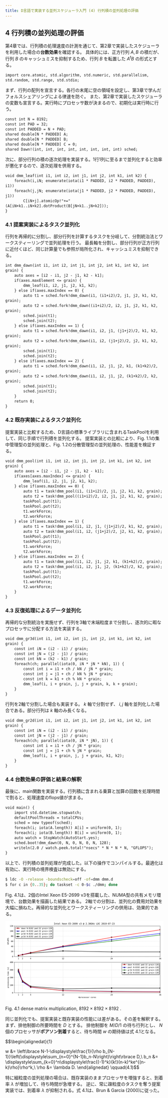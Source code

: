 ```yaml
---
title: D言語で実装する並列スケジューラ入門 (4) 行列積の並列処理の評価
---
```

## 4 行列積の並列処理の評価

第4章では、行列積の処理速度の計測を通じて、第2章で実装したスケジューラを利用した場合の**台数効果**を確認する。
具体的には、正方行列 $A,B$ の積だが、行列 $B$ のキャッシュミスを抑制するため、行列 $B$ を転置した $A{}^tB$ の形式とする。

```dlang
import core.atomic, std.algorithm, std.numeric, std.parallelism, std.random, std.range, std.stdio;
```

まず、行列の配列を宣言する。各行の末尾に空の領域を設定し、第3章で学んだフォルスシェアリングによる律速を防ぐ。
また、第2章で実装したスケジューラの変数も宣言する。実行時にプロセッサ数が決まるので、初期化は実行時に行う。

```dlang
const int N = 8192;
const int PAD = 32;
const int PADDED = N + PAD;
shared double[N * PADDED] A;
shared double[N * PADDED] B;
shared double[N * PADDED] C = 0;
shared Dawn!(int, int, int, int, int, int, int, int) sched;
```

次に、部分行列の積の逐次処理を実装する。1行1列に至るまで並列化すると効率が悪化するので、逐次処理を併用する。

```dlang
void dmm_leaf(int i1, int i2, int j1, int j2, int k1, int k2) {
	foreach(i,iN; enumerate(iota(i1 * PADDED, i2 * PADDED, PADDED), i1))
	foreach(j,jN; enumerate(iota(j1 * PADDED, j2 * PADDED, PADDED), j1))
		C[iN+j].atomicOp!"+="(A[iN+k1..iN+k2].dotProduct(B[jN+k1..jN+k2]));
}
```

### 4.1 提案実装によるタスク並列化

行列を再帰的に分割し、部分行列を計算するタスクを分岐して、分割統治法とワークスティーリングで並列処理を行う。
最長軸を分割し、部分行列が正方行列に近付くほど、同じ計算量でも参照が局所化され、キャッシュミスを抑制できる。

```dlang
int dmm_dawn(int i1, int i2, int j1, int j2, int k1, int k2, int grain) {
	auto axes = [i2 - i1, j2 - j1, k2 - k1];
	if(axes.maxElement <= grain) {
		dmm_leaf(i1, i2, j1, j2, k1, k2);
	} else if(axes.maxIndex == 0) {
		auto t1 = sched.fork!dmm_dawn(i1, (i1+i2)/2, j1, j2, k1, k2, grain);
		auto t2 = sched.fork!dmm_dawn((i1+i2)/2, i2, j1, j2, k1, k2, grain);
		sched.join(t1);
		sched.join(t2);
	} else if(axes.maxIndex == 1) {
		auto t1 = sched.fork!dmm_dawn(i1, i2, j1, (j1+j2)/2, k1, k2, grain);
		auto t2 = sched.fork!dmm_dawn(i1, i2, (j1+j2)/2, j2, k1, k2, grain);
		sched.join(t1);
		sched.join(t2);
	} else if(axes.maxIndex == 2) {
		auto t1 = sched.fork!dmm_dawn(i1, i2, j1, j2, k1, (k1+k2)/2, grain);
		auto t2 = sched.fork!dmm_dawn(i1, i2, j1, j2, (k1+k2)/2, k2, grain);
		sched.join(t1);
		sched.join(t2);
	}
	return 0;
}
```

### 4.2 既存実装によるタスク並列化

提案実装と比較するため、D言語の標準ライブラリに含まれるTaskPoolを利用して、同じ手順で行列積を並列化する。
提案実装との比較により、Fig. 1.1の集中管理型の並列処理と、Fig. 1.2の分散管理型の並列処理の、性能差を検証する。

```dlang
void dmm_pool(int i1, int i2, int j1, int j2, int k1, int k2, int grain) {
	auto axes = [i2 - i1, j2 - j1, k2 - k1];
	if(axes[axes.maxIndex] <= grain) {
		dmm_leaf(i1, i2, j1, j2, k1, k2);
	} else if(axes.maxIndex == 0) {
		auto t1 = task!dmm_pool(i1, (i1+i2)/2, j1, j2, k1, k2, grain);
		auto t2 = task!dmm_pool((i1+i2)/2, i2, j1, j2, k1, k2, grain);
		taskPool.put(t1);
		taskPool.put(t2);
		t1.workForce;
		t2.workForce;
	} else if(axes.maxIndex == 1) {
		auto t1 = task!dmm_pool(i1, i2, j1, (j1+j2)/2, k1, k2, grain);
		auto t2 = task!dmm_pool(i1, i2, (j1+j2)/2, j2, k1, k2, grain);
		taskPool.put(t1);
		taskPool.put(t2);
		t1.workForce;
		t2.workForce;
	} else if(axes.maxIndex == 2) {
		auto t1 = task!dmm_pool(i1, i2, j1, j2, k1, (k1+k2)/2, grain);
		auto t2 = task!dmm_pool(i1, i2, j1, j2, (k1+k2)/2, k2, grain);
		taskPool.put(t1);
		taskPool.put(t2);
		t1.workForce;
		t2.workForce;
	}
}
```

### 4.3 反復処理によるデータ並列化

再帰的な分割統治を実施せず、行列を3軸で末端粒度まで分割し、逐次的に暇なプロセッサに分配する方法を実装する。

```dlang
void dmm_gr3d(int i1, int i2, int j1, int j2, int k1, int k2, int grain) {
	const int iN = (i2 - i1) / grain;
	const int jN = (j2 - j1) / grain;
	const int kN = (k2 - k1) / grain;
	foreach(ch; parallel(iota(0, iN * jN * kN), 1)) {
		const int i = i1 + ch / kN / jN * grain;
		const int j = j1 + ch / kN % jN * grain;
		const int k = k1 + ch % kN * grain;
		dmm_leaf(i, i + grain, j, j + grain, k, k + grain);
	}
}
```

行列を2軸で分割した場合も実装する。 $k$ 軸で分割せず、 $i,j$ 軸を並列化した場合である。部分行列は $k$ 軸のみ長くなる。

```dlang
void dmm_gr2d(int i1, int i2, int j1, int j2, int k1, int k2, int grain) {
	const int iN = (i2 - i1) / grain;
	const int jN = (j2 - j1) / grain;
	foreach(ch; parallel(iota(0, iN * jN), 1)) {
		const int i = i1 + ch / jN * grain;
		const int j = j1 + ch % jN * grain;
		dmm_leaf(i, i + grain, j, j + grain, k1, k2);
	}
}
```

### 4.4 台数効果の評価と結果の解釈

最後に、main関数を実装する。行列積に含まれる乗算と加算の回数を処理時間で割ると、処理速度のflops値が求まる。

```dlang
void main() {
	import std.datetime.stopwatch;
	defaultPoolThreads = totalCPUs;
	sched = new typeof(sched);
	foreach(i; iota(A.length)) A[i] = uniform(0, 1);
	foreach(i; iota(B.length)) B[i] = uniform(0, 1);
	auto watch = StopWatch(AutoStart.yes);
	sched.boot!dmm_dawn(0, N, 0, N, 0, N, 128);
	writeln(2.0 / watch.peek.total!"nsecs" * N * N * N, "GFLOPS");
}
```

以上で、行列積の並列処理が完成した。以下の操作でコンパイルする。最適化は有効に、実行時の境界検査は無効にする。

```bash
$ ldc -O -release -boundscheck=off -of=dmm dmm.d
$ for c in {0..35}; do taskset -c 0-$c ./dmm; done
```

Fig. 4.1は、2個のIntel Xeon E5-2699 v3を搭載した、NUMA型の共有メモリ環境で、台数効果を描画した結果である。
2軸での分割は、並列化の費用対効果を大幅に損ねた。再帰的な並列化とワークスティーリングの併用は、効果的である。

![scales/dawn.dmm.rank8192.gran128.pad32.ldc.xeon.e5.2699.v3.core36.svg](scales/dawn.dmm.rank8192.gran128.pad32.ldc.xeon.e5.2699.v3.core36.svg)

Fig. 4.1 dense matrix multiplication,  $8192\times8192\times8192$ .

同じ並列化でも、提案実装と既存実装の性能には差がある。その差を解釈する。まず、排他制御の所要時間を $D$ とする。
排他制御を $M/D/1$ の待ち行列とし、 $N$ 個のプロセッサが**ポアソン到着**すると、待ち時間 $w$ の期待値は式 4.1となる。

$$\begin{alignedat}{1}

w &= \left\lbrace N-1-\displaystyle\frac{1}{\rho b_{N-1}}\left(\displaystyle\sum_{n=0}^{N-1}b_n-N\right)\right\rbrace D,\\
b_n &= \displaystyle\sum_{k=0}^n\displaystyle\frac{(-1)^k}{k!}(n-k)^ke^{(n-k)\rho}\rho^k,\\
\rho &= \lambda D.
\end{alignedat} \qquad(4.1)$$

特に細粒度の並列処理の場合は、既存実装のままプロセッサを増強すると、到着率 $\lambda$ が増加して、待ち時間が急増する。
逆に、常に疎粒度のタスクを奪う提案実装では、到着率 $\lambda$ が抑制される。式 4.1は、Brun & Garcia (2000)に従った。

